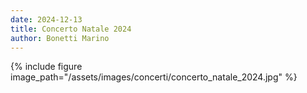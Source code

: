```yaml
---
date: 2024-12-13
title: Concerto Natale 2024
author: Bonetti Marino
---
```


{% include figure image_path="/assets/images/concerti/concerto_natale_2024.jpg" %}